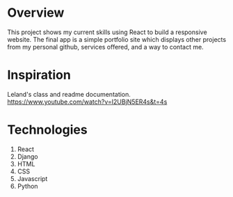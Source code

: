 # Overview
This project shows my current skills using React to build a responsive website. The final app is a simple portfolio site which displays other projects from my personal github, services offered, and a way to contact me.

# Inspiration
Leland's class and readme documentation.
https://www.youtube.com/watch?v=I2UBjN5ER4s&t=4s

# Technologies
1. React
2. Django
3. HTML
4. CSS
5. Javascript
6. Python